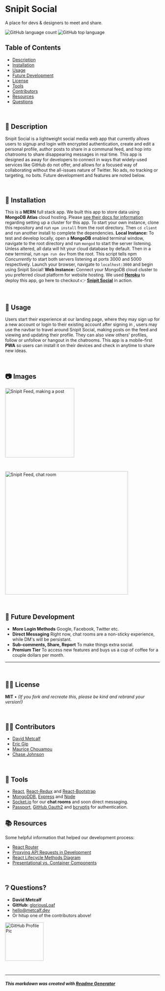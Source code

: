 # Snipit Social
A place for devs & designers to meet and share.

![GitHub language count](https://img.shields.io/github/languages/count/gloriousLoaf/Snipit-Social)
![GitHub top language](https://img.shields.io/github/languages/top/gloriousLoaf/Snipit-Social)

## Table of Contents
* [Description](#-description)
* [Installation](#-installation)
* [Usage](#-usage)
* [Future Development](#-future-development)
* [License](#-license)
* [Tools](#-tools)
* [Contributors](#-contributors)
* [Resources](#-qesources)
* [Questions](#-questions)
<p>&nbsp;</p>

## 📝 Description
Snipit Social is a lightweight social media web app that currently allows users to signup and login with encrypted authentication, create and edit a personal profile, author posts to share in a communal feed, and hop into chatrooms to share disappearing messages in real time. This app is designed as away for developers to connect in ways that widely-used services like GitHub do not offer, and allows for a focused way of collaborating without the all-issues nature of Twitter. No ads, no tracking or targeting, no bots. Future development and features are noted below.
<p>&nbsp;</p>

## 💾 Installation
This is a **MERN** full stack app. We built this app to store data using **MongoDB Atlas** cloud hosting. Please [see their docs for information](https://docs.atlas.mongodb.com/) regarding setting up a cluster for this app. To start your own instance, clone this repository and run ``` npm install ``` from the root directory. Then ``` cd client ``` and run another install to complete the dependencies.
**Local Instance:** To test and develop locally, open a **MongoDB** enabled terminal window, navigate to the root directory and run ``` mongod ``` to start the server listening. Unless altered, all data will hit your cloud database by default. Then in a new terminal, run ``` npm run dev ``` from the root. This script tells npm *Concurrently* to start both servers listening at ports 3000 and 5000 respectively. Launch your browser, navigate to ``` localhost:3000 ``` and begin using Snipit Social!
**Web Instance:** Connect your MongoDB cloud cluster to you preferred cloud platform for website hosting. We used **[Heroku](https://devcenter.heroku.com/)** to deploy this app, go here to checkout 👉 **[Snipit Social](https://snipit-social.herokuapp.com/)** in action.
<p>&nbsp;</p>

## 📲 Usage
Users start their experience at our landing page, where they may sign up for a new account or login to their existing account after signing in , users may use the navbar to travel around Snipit Social, making posts on the feed and viewing and updating their profile. They can also view others' profiles, follow or unfollow or hangout in the chatrooms. This app is a mobile-first **PWA** so users can install it on their devices and check in anytime to share new ideas.
<p>&nbsp;</p>

## 📷 Images
<img src="https://github.com/gloriousLoaf/Snipit-Social/blob/main/readme-imgs/snipit-feed.png" alt="Snipit Feed, making a post" height="225">
<p>&nbsp;</p>
<img src="https://github.com/gloriousLoaf/Snipit-Social/blob/main/readme-imgs/snipit-chat.png" alt="Snipit Feed, chat room" height="400">
<p>&nbsp;</p>

## 🔮 Future Development
* **More Login Methods** Google, Facebook, Twitter etc.
* **Direct Messaging** Right now, chat rooms are a non-sticky experience, while DM's will be persistant.
* **Sub-comments, Share, Report** To make things extra social.
* **Premium Tier** To access new features and buys us a cup of coffee for a couple dollars per month.

---
<p>&nbsp;</p>

## 👩‍⚖️ License
**MIT** • *(If you fork and recreate this, please be kind and rebrand your version!)*
<p>&nbsp;</p>

## 🤾‍♂️ Contributors
* [David Metcalf](https://github.com/gloriousLoaf) 
* [Eric Gip](https://github.com/EricGip)
* [Maurice Chouamou](https://github.com/mauricechouam)
* [Chase Johnson](https://github.com/chaseyb) 
<p>&nbsp;</p>

## 🔨 Tools 
* [React](https://reactjs.org/), [React-Redux](https://react-redux.js.org/) and [React-Bootstrap](https://react-bootstrap.github.io/)
* [MongoDDB](), [Express]() and [Node]()
* [Socket.io]() for our **chat rooms** and soon direct messaging.
* [Passport](http://www.passportjs.org/), [GitHub Oauth2](https://docs.github.com/en/developers/apps/authorizing-oauth-apps) and [bcryptjs](https://www.npmjs.com/package/bcryptjs) for authentication.

## 📚 Resources
Some helpful information that helped our development process:
* [React Router](https://reacttraining.com/react-router/)
* [Proxying API Requests in Development](https://facebook.github.io/create-react-app/docs/proxying-api-requests-in-development)
* [React Lifecycle Methods Diagram](http://projects.wojtekmaj.pl/react-lifecycle-methods-diagram/)
* [Presentational vs. Container Components](https://medium.com/@dan_abramov/smart-and-dumb-components-7ca2f9a7c7d0)
<p>&nbsp;</p>

## ❔ Questions?
  * **David Metcalf**
  * **GitHub:** [gloriousLoaf](https://github.com/gloriousLoaf)
  * <hello@metcalf.dev>
  * Or hitup one of the contributors above!

<img src="https://github.com/gloriousLoaf.png" alt="GitHub Profile Pic" width="125" height="125">
<p>&nbsp;</p>

---

##### This markdown was created with [Readme Generator](https://github.com/gloriousLoaf/Readme-Generator)
